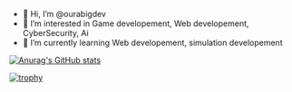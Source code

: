 - 👋 Hi, I’m @ourabigdev
- 👀 I’m interested in Game developement, Web developement, CyberSecurity, Ai
- 🌱 I’m currently learning Web developement, simulation developement

[![Anurag's GitHub stats](https://github-readme-stats.vercel.app/api?username=ourabigdev)](https://github.com/anuraghazra/github-readme-stats)

[![trophy](https://github-profile-trophy.vercel.app/?username=ourabigdev)](https://github.com/ryo-ma/github-profile-trophy)


